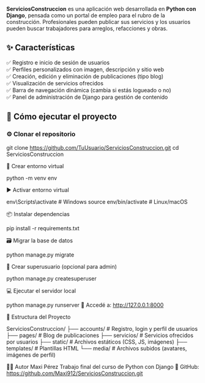 **ServiciosConstruccion** es una aplicación web desarrollada en **Python con Django**, pensada como un portal de empleo para el rubro de la construcción. Profesionales pueden publicar sus servicios y los usuarios pueden buscar trabajadores para arreglos, refacciones y obras.



## ✨ Características

✅ Registro e inicio de sesión de usuarios  
✅ Perfiles personalizados con imagen, descripción y sitio web  
✅ Creación, edición y eliminación de publicaciones (tipo blog)  
✅ Visualización de servicios ofrecidos  
✅ Barra de navegación dinámica (cambia si estás logueado o no)  
✅ Panel de administración de Django para gestión de contenido  



## 🚀 Cómo ejecutar el proyecto

### ⚙️ Clonar el repositorio

git clone https://github.com/TuUsuario/ServiciosConstruccion.git
cd ServiciosConstruccion

🐍 Crear entorno virtual

python -m venv env

▶️ Activar entorno virtual

env\Scripts\activate        # Windows
source env/bin/activate     # Linux/macOS


📦 Instalar dependencias

pip install -r requirements.txt


🗃️ Migrar la base de datos

python manage.py migrate


🔐 Crear superusuario (opcional para admin)

python manage.py createsuperuser


💻 Ejecutar el servidor local

python manage.py runserver
📍 Accedé a: http://127.0.0.1:8000



📂 Estructura del Proyecto

ServiciosConstruccion/
├── accounts/           # Registro, login y perfil de usuarios
├── pages/              # Blog de publicaciones
├── servicios/          # Servicios ofrecidos por usuarios
├── static/             # Archivos estáticos (CSS, JS, imágenes)
├── templates/          # Plantillas HTML
└── media/              # Archivos subidos (avatares, imágenes de perfil)

🧑‍🎓 Autor
Maxi Pérez
Trabajo final del curso de Python con Django
📎 GitHub: https://github.com/Maxi912/ServiciosConstruccion.git

